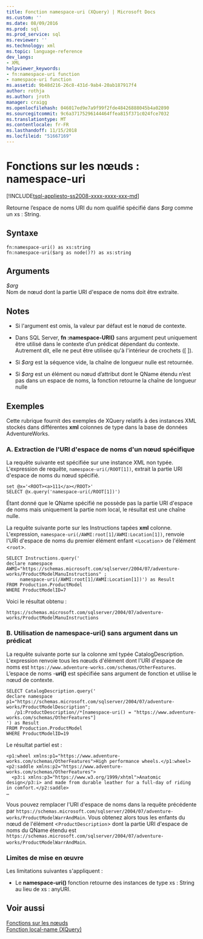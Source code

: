 ```yaml
---
title: Fonction namespace-uri (XQuery) | Microsoft Docs
ms.custom: ''
ms.date: 08/09/2016
ms.prod: sql
ms.prod_service: sql
ms.reviewer: ''
ms.technology: xml
ms.topic: language-reference
dev_langs:
- XML
helpviewer_keywords:
- fn:namespace-uri function
- namespace-uri function
ms.assetid: 9b48d216-26c8-431d-9ab4-20ab187917f4
author: rothja
ms.author: jroth
manager: craigg
ms.openlocfilehash: 046017ed9e7a9f99f2fde48426888045b4a02890
ms.sourcegitcommit: 9c6a37175296144464ffea815f371c024fce7032
ms.translationtype: MT
ms.contentlocale: fr-FR
ms.lasthandoff: 11/15/2018
ms.locfileid: "51667169"
---
```

# <a name="functions-on-nodes---namespace-uri"></a>Fonctions sur les nœuds : namespace-uri
[!INCLUDE[tsql-appliesto-ss2008-xxxx-xxxx-xxx-md](../includes/tsql-appliesto-ss2008-xxxx-xxxx-xxx-md.md)]

  Retourne l’espace de noms URI du nom qualifié spécifié dans *$arg* comme un xs : String.  
  
## <a name="syntax"></a>Syntaxe  
  
```  
fn:namespace-uri() as xs:string  
fn:namespace-uri($arg as node()?) as xs:string  
```  
  
## <a name="arguments"></a>Arguments  
 *$arg*  
 Nom de nœud dont la partie URI d'espace de noms doit être extraite.  
  
## <a name="remarks"></a>Notes  
  
-   Si l'argument est omis, la valeur par défaut est le nœud de contexte.  
  
-   Dans SQL Server, **fn :namespace-URI()** sans argument peut uniquement être utilisé dans le contexte d’un prédicat dépendant du contexte. Autrement dit, elle ne peut être utilisée qu'à l'intérieur de crochets ([ ]).  
  
-   Si *$arg* est la séquence vide, la chaîne de longueur nulle est retournée.  
  
-   Si *$arg* est un élément ou nœud d’attribut dont le QName étendu n’est pas dans un espace de noms, la fonction retourne la chaîne de longueur nulle  
  
## <a name="examples"></a>Exemples  
 Cette rubrique fournit des exemples de XQuery relatifs à des instances XML stockés dans différentes **xml** colonnes de type dans la base de données AdventureWorks.  
  
### <a name="a-retrieve-namespace-uri-of-a-specific-node"></a>A. Extraction de l'URI d'espace de noms d'un nœud spécifique  
 La requête suivante est spécifiée sur une instance XML non typée. L'expression de requête, `namespace-uri(/ROOT[1])`, extrait la partie URI d'espace de noms du nœud spécifié.  
  
```  
set @x='<ROOT><a>111</a></ROOT>'  
SELECT @x.query('namespace-uri(/ROOT[1])')  
```  
  
 Étant donné que le QName spécifié ne possède pas la partie URI d'espace de noms mais uniquement la partie nom local, le résultat est une chaîne nulle.  
  
 La requête suivante porte sur les Instructions tapées **xml** colonne. L'expression, `namespace-uri(/AWMI:root[1]/AWMI:Location[1])`, renvoie l'URI d'espace de noms du premier élément enfant <`Location`> de l'élément <`root`>.  
  
```  
SELECT Instructions.query('  
declare namespace AWMI="https://schemas.microsoft.com/sqlserver/2004/07/adventure-works/ProductModelManuInstructions" ;  
     namespace-uri(/AWMI:root[1]/AWMI:Location[1])') as Result  
FROM Production.ProductModel  
WHERE ProductModelID=7  
```  
  
 Voici le résultat obtenu :  
  
```  
https://schemas.microsoft.com/sqlserver/2004/07/adventure-works/ProductModelManuInstructions  
```  
  
### <a name="b-using-namespace-uri-without-argument-in-a-predicate"></a>B. Utilisation de namespace-uri() sans argument dans un prédicat  
 La requête suivante porte sur la colonne xml typée CatalogDescription. L'expression renvoie tous les nœuds d'élément dont l'URI d'espace de noms est `https://www.adventure-works.com/schemas/OtherFeatures`. L’espace de noms -**uri()** est spécifiée sans argument de fonction et utilise le nœud de contexte.  
  
```  
SELECT CatalogDescription.query('  
declare namespace p1="https://schemas.microsoft.com/sqlserver/2004/07/adventure-works/ProductModelDescription";  
   /p1:ProductDescription//*[namespace-uri() = "https://www.adventure-works.com/schemas/OtherFeatures"]  
') as Result  
FROM Production.ProductModel  
WHERE ProductModelID=19  
```  
  
 Le résultat partiel est :  
  
```  
<p1:wheel xmlns:p1="https://www.adventure-works.com/schemas/OtherFeatures">High performance wheels.</p1:wheel>  
<p2:saddle xmlns:p2="https://www.adventure-works.com/schemas/OtherFeatures">  
  <p3:i xmlns:p3="https://www.w3.org/1999/xhtml">Anatomic design</p3:i> and made from durable leather for a full-day of riding in comfort.</p2:saddle>  
…  
```  
  
 Vous pouvez remplacer l'URI d'espace de noms dans la requête précédente par `https://schemas.microsoft.com/sqlserver/2004/07/adventure-works/ProductModelWarrAndMain`. Vous obtenez alors tous les enfants du nœud de l'élément <`ProductDescription`> dont la partie URI d'espace de noms du QName étendu est `https://schemas.microsoft.com/sqlserver/2004/07/adventure-works/ProductModelWarrAndMain`.  
  
### <a name="implementation-limitations"></a>Limites de mise en œuvre  
 Les limitations suivantes s'appliquent :  
  
-   Le **namespace-uri()** fonction retourne des instances de type xs : String au lieu de xs : anyURI.  
  
## <a name="see-also"></a>Voir aussi  
 [Fonctions sur les nœuds](https://msdn.microsoft.com/library/09a8affa-3341-4f50-aebc-fdf529e00c08)   
 [Fonction local-name &#40;XQuery&#41;](../xquery/functions-on-nodes-local-name.md)  
  
  
